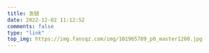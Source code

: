 ```yaml
---
title: 友链
date: 2022-12-02 11:12:52
comments: false
type: "link"
top_img: https://img.fansqz.com/img/101965789_p0_master1200.jpg
---
```

